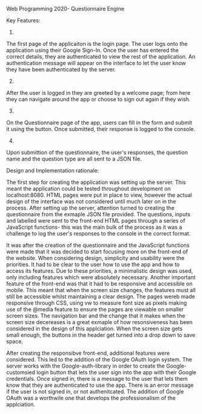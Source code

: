 Web Programming 2020- Questionnaire Engine

Key Features:

1. 
The first page of the applicaiton is the login page. The user logs onto the application using their Google Sign-In. Once the user has entered the correct details, they are authenticated to view the rest of the application. An authentication message will appear on the interface to let the user know they have been authenticated by the server. 

2. 
After the user is logged in they are greeted by a welcome page; from here they can navigate around the app or choose to sign out again if they wish. 

3. 
On the Questionnaire page of the app, users can fill in the form and submit it using the button. Once submitted, their response is logged to the console. 

4. 
Upon submittion of the questionnaire, the user's responses, the question name and the question type are all sent to a JSON file. 

Design and Implementation rationale:

The first step for creating the application was setting up the server. This meant the application could be tested throughout development on localhost:8080. HTML pages were put in place to view, however the actual design of the interface was not considered until much later on in the process. After setting up the server, attention turned to creating the questionnaire from the exmaple JSON file provided. The questions, inputs and labelled were sent to the front-end HTML pages through a series of JavaScript functions- this was the main bulk of the process as it was a challenge to log the user's responses to the console in the correct format. 

It was after the creation of the questionnaire and the JavaScript functions were made that it was decided to start focusing more on the front-end of the website. When considering design, simplicity and usability were the priorities. It had to be clear to the user how to use the app and how to access its features. Due to these priorities, a minimalistic design was used, only including features which were absolutely necessary. Another important feature of the front-end was that it had to be responsive and accessible on mobile. This meant that when the screen size changes, the features must all still be accessible whilst maintaining a clear design. The pages wereb made responsive through CSS, using vw to measure font size as pixels making use of the @media feature to ensure the pages are viewable on smaller screen sizes. The navigation bar and the change that it makes when the screen size decereases is a great exmaple of how resonsiveness has been considered in the design of this applciation. When the screen size gets small enough, the buttons in the header get turned into a drop down to save space. 

After creating the responsibve front-end, additional features were considered. This led to the addition of the Google OAuth login system. The server works with the Google-auth-library in order to create the Google-customsied login button that lets the user sign into the app with their Google credentials. Once signed in, there is a message to the user that lets them know that they are authenticated to use the app. There is an error message if the user is not signed in, or not authenitcated. The addition of Google OAuth was a worthwile one that develops the professionalism of the applciation. 